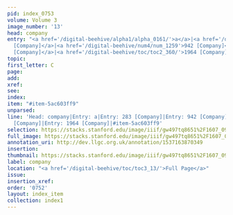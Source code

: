 ```yaml
---
pid: index_0753
volume: Volume 3
image_number: '13'
head: company
entry: "<a href='/digital-beehive/alpha1/alpha_0161/'>a</a>|<a href='/digital-beehive/num2/num_0318/'>283
  [Company]</a>|<a href='/digital-beehive/num4/num_1259'>942 [Company]</a>|<a href='/digital-beehive/toc/toc2_265/'>1358
  [Company]</a>|<a href='/digital-beehive/toc/toc2_360/'>1964 [Company]</a>"
topic: 
first_letter: C
page: 
add: 
xref: 
see: 
index: 
item: "#item-5ac603ff9"
unparsed: 
line: 'Head: company|Entry: a|Entry: 283 [Company]|Entry: 942 [Company]|Entry: 1358
  [Company]|Entry: 1964 [Company]|#item-5ac603ff9'
selection: https://stacks.stanford.edu/image/iiif/gw497tq8651%2F1607_0956/1532,3196,694,165/full/0/default.jpg
full_image: https://stacks.stanford.edu/image/iiif/gw497tq8651%2F1607_0956/full/full/0/default.jpg
annotation_uri: http://dev.llgc.org.uk/annotation/1537163870349
insertion: 
thumbnail: https://stacks.stanford.edu/image/iiif/gw497tq8651%2F1607_0956/1532,3196,694,165/150,/0/default.jpg
label: company
location: "<a href='/digital-beehive/toc/toc3_13/'>Full Page</a>"
issue: 
insertion_xref: 
order: '0752'
layout: index_item
collection: index1
---
```

